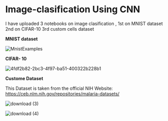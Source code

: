 # Image-clasification Using CNN
I have uploaded 3 notebooks on image clasification , 1st on MNIST dataset 2nd on CIFAR-10 3rd custom cells dataset

**MNIST dataset**

![MnistExamples](https://user-images.githubusercontent.com/73479133/202286178-52890aba-33e3-42c6-a4a6-c2a93fec2cbe.png)

**CIFAR- 10**

![4fdf2b82-2bc3-4f97-ba51-400322b228b1](https://user-images.githubusercontent.com/73479133/202286350-7e4391ec-f1e3-46be-af6b-c1e20858b53f.png)


**Custome Dataset**

This Dataset is taken from the official NIH Website: https://ceb.nlm.nih.gov/repositories/malaria-datasets/

![download (3)](https://user-images.githubusercontent.com/73479133/202286537-54724a9d-a02c-4b37-b1e3-760baa1979c0.png)

![download (4)](https://user-images.githubusercontent.com/73479133/202286627-4fbb130f-f522-4871-8162-515bd062b3e4.png)

